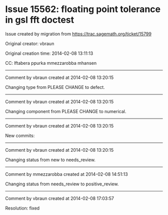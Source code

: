 # Issue 15562: floating point tolerance in gsl fft doctest

Issue created by migration from https://trac.sagemath.org/ticket/15799

Original creator: vbraun

Original creation time: 2014-02-08 13:11:13

CC:  lftabera ppurka mmezzarobba mhansen




---

Comment by vbraun created at 2014-02-08 13:20:15

Changing type from PLEASE CHANGE to defect.


---

Comment by vbraun created at 2014-02-08 13:20:15

Changing component from PLEASE CHANGE to numerical.


---

Comment by vbraun created at 2014-02-08 13:20:15

New commits:


---

Comment by vbraun created at 2014-02-08 13:20:15

Changing status from new to needs_review.


---

Comment by mmezzarobba created at 2014-02-08 14:51:13

Changing status from needs_review to positive_review.


---

Comment by vbraun created at 2014-02-08 17:03:57

Resolution: fixed
